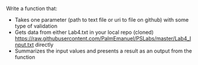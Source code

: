 Write a function that:

+ Takes one parameter (path to text file or uri to file on github) with some type of validation
+ Gets data from either
   Lab4.txt in your local repo (cloned)
   https://raw.githubusercontent.com/PalmEmanuel/PSLabs/master/Lab4_Input.txt directly
+ Summarizes the input values and presents a result as an output from the function
